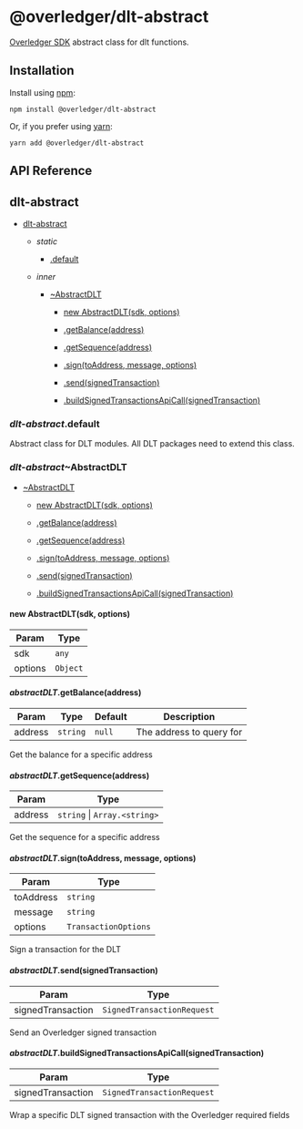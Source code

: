 [docs]: https://github.com/quantnetwork/overledger-sdk-javascript/blob/master/README.md
[repo]: https://github.com/quantnetwork/overledger-sdk-javascript

# @overledger/dlt-abstract

[Overledger SDK][repo] abstract class for dlt functions.

## Installation

Install using [npm](https://www.npmjs.org/):
```
npm install @overledger/dlt-abstract
```

Or, if you prefer using [yarn](https://yarnpkg.com/):

```
yarn add @overledger/dlt-abstract
```

## API Reference

<a name="module_dlt-abstract"></a>

## dlt-abstract

* [dlt-abstract](#module_dlt-abstract)

    * _static_
        * [.default](#module_dlt-abstract.default)

    * _inner_
        * [~AbstractDLT](#module_dlt-abstract.AbstractDLT)

            * [new AbstractDLT(sdk, options)](#new_module_dlt-abstract.AbstractDLT_new)

            * [.getBalance(address)](#module_dlt-abstract.AbstractDLT+getBalance)

            * [.getSequence(address)](#module_dlt-abstract.AbstractDLT+getSequence)

            * [.sign(toAddress, message, options)](#module_dlt-abstract.AbstractDLT+sign)

            * [.send(signedTransaction)](#module_dlt-abstract.AbstractDLT+send)

            * [.buildSignedTransactionsApiCall(signedTransaction)](#module_dlt-abstract.AbstractDLT+buildSignedTransactionsApiCall)


<a name="module_dlt-abstract.default"></a>

### *dlt-abstract*.default
Abstract class for DLT modules. All DLT packages need to extend this class.

<a name="module_dlt-abstract.AbstractDLT"></a>

### *dlt-abstract*~AbstractDLT

* [~AbstractDLT](#module_dlt-abstract.AbstractDLT)

    * [new AbstractDLT(sdk, options)](#new_module_dlt-abstract.AbstractDLT_new)

    * [.getBalance(address)](#module_dlt-abstract.AbstractDLT+getBalance)

    * [.getSequence(address)](#module_dlt-abstract.AbstractDLT+getSequence)

    * [.sign(toAddress, message, options)](#module_dlt-abstract.AbstractDLT+sign)

    * [.send(signedTransaction)](#module_dlt-abstract.AbstractDLT+send)

    * [.buildSignedTransactionsApiCall(signedTransaction)](#module_dlt-abstract.AbstractDLT+buildSignedTransactionsApiCall)


<a name="new_module_dlt-abstract.AbstractDLT_new"></a>

#### new AbstractDLT(sdk, options)

| Param | Type |
| --- | --- |
| sdk | <code>any</code> | 
| options | <code>Object</code> | 

<a name="module_dlt-abstract.AbstractDLT+getBalance"></a>

#### *abstractDLT*.getBalance(address)

| Param | Type | Default | Description |
| --- | --- | --- | --- |
| address | <code>string</code> | <code>null</code> | The address to query for |

Get the balance for a specific address

<a name="module_dlt-abstract.AbstractDLT+getSequence"></a>

#### *abstractDLT*.getSequence(address)

| Param | Type |
| --- | --- |
| address | <code>string</code> \| <code>Array.&lt;string&gt;</code> | 

Get the sequence for a specific address

<a name="module_dlt-abstract.AbstractDLT+sign"></a>

#### *abstractDLT*.sign(toAddress, message, options)

| Param | Type |
| --- | --- |
| toAddress | <code>string</code> | 
| message | <code>string</code> | 
| options | <code>TransactionOptions</code> | 

Sign a transaction for the DLT

<a name="module_dlt-abstract.AbstractDLT+send"></a>

#### *abstractDLT*.send(signedTransaction)

| Param | Type |
| --- | --- |
| signedTransaction | <code>SignedTransactionRequest</code> | 

Send an Overledger signed transaction

<a name="module_dlt-abstract.AbstractDLT+buildSignedTransactionsApiCall"></a>

#### *abstractDLT*.buildSignedTransactionsApiCall(signedTransaction)

| Param | Type |
| --- | --- |
| signedTransaction | <code>SignedTransactionRequest</code> | 

Wrap a specific DLT signed transaction with the Overledger required fields

